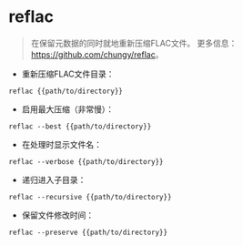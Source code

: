 # reflac

> 在保留元数据的同时就地重新压缩FLAC文件。
> 更多信息：<https://github.com/chungy/reflac>。

- 重新压缩FLAC文件目录：

`reflac {{path/to/directory}}`

- 启用最大压缩（非常慢）：

`reflac --best {{path/to/directory}}`

- 在处理时显示文件名：

`reflac --verbose {{path/to/directory}}`

- 递归进入子目录：

`reflac --recursive {{path/to/directory}}`

- 保留文件修改时间：

`reflac --preserve {{path/to/directory}}`